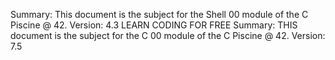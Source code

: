 Summary: This document is the subject for the Shell 00 module of the C Piscine @ 42.
Version: 4.3
LEARN CODING FOR FREE
Summary: THIS document is the subject for the C 00 module of the C Piscine @ 42.
Version: 7.5
